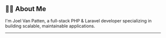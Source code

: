 ## 👨‍💻 About Me

I'm Joel Van Patten, a full-stack PHP & Laravel developer 
specializing in building scalable, maintainable applications.  

---
